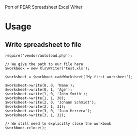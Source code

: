 Port of PEAR Spreadsheet Excel Writer

Usage
=====
## Write spreadsheet to file
    require('vendor/autoload.php');

    // We give the path to our file here
    $workbook = new Xls\Writer('test.xls');

    $worksheet = $workbook->addWorksheet('My first worksheet');

    $worksheet->write(0, 0, 'Name');
    $worksheet->write(0, 1, 'Age');
    $worksheet->write(1, 0, 'John Smith');
    $worksheet->write(1, 1, 30);
    $worksheet->write(2, 0, 'Johann Schmidt');
    $worksheet->write(2, 1, 31);
    $worksheet->write(3, 0, 'Juan Herrera');
    $worksheet->write(3, 1, 32);

    // We still need to explicitly close the workbook
    $workbook->close();

